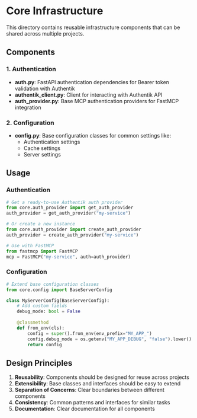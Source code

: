 # Core Infrastructure

This directory contains reusable infrastructure components that can be shared across multiple projects.

## Components

### 1. Authentication

- **auth.py**: FastAPI authentication dependencies for Bearer token validation with Authentik
- **authentik_client.py**: Client for interacting with Authentik API
- **auth_provider.py**: Base MCP authentication providers for FastMCP integration

### 2. Configuration

- **config.py**: Base configuration classes for common settings like:
  - Authentication settings
  - Cache settings
  - Server settings

## Usage

### Authentication

```python
# Get a ready-to-use Authentik auth provider
from core.auth_provider import get_auth_provider
auth_provider = get_auth_provider("my-service")

# Or create a new instance
from core.auth_provider import create_auth_provider
auth_provider = create_auth_provider("my-service")

# Use with FastMCP
from fastmcp import FastMCP
mcp = FastMCP("my-service", auth=auth_provider)
```

### Configuration

```python
# Extend base configuration classes
from core.config import BaseServerConfig

class MyServerConfig(BaseServerConfig):
    # Add custom fields
    debug_mode: bool = False
    
    @classmethod
    def from_env(cls):
        config = super().from_env(env_prefix="MY_APP_")
        config.debug_mode = os.getenv("MY_APP_DEBUG", "false").lower() == "true"
        return config
```

## Design Principles

1. **Reusability**: Components should be designed for reuse across projects
2. **Extensibility**: Base classes and interfaces should be easy to extend
3. **Separation of Concerns**: Clear boundaries between different components
4. **Consistency**: Common patterns and interfaces for similar tasks
5. **Documentation**: Clear documentation for all components
